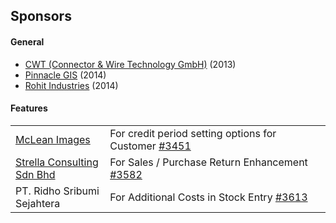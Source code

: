 ## Sponsors


#### General

- [CWT (Connector & Wire Technology GmbH)](http://www.cwt-assembly.com/) (2013)
- [Pinnacle GIS](http://pinnaclegis.com.au/) (2014)
- [Rohit Industries](www.rigpl.com) (2014)


#### Features

<table style="width: 100%">
	<tbody>
		<tr>
			<td style="width: 30%">
				<a href="http://www.mcleans.net.au">McLean Images</a>
			</td>
			<td>
				For credit period setting options
				for Customer <a href="https://github.com/frappe/erpnext/issues/3451">#3451</a>
			</td>
		</tr>
		<tr>
			<td style="width: 30%">
				<a href="http://www.strellagroup.com">Strella Consulting Sdn Bhd</a>
			</td>
			<td>
				For Sales / Purchase Return Enhancement <a href="https://github.com/frappe/erpnext/issues/3582">#3582</a>
			</td>
		</tr>
		<tr>
			<td style="width: 30%">
				PT. Ridho Sribumi Sejahtera
			</td>
			<td>
				For Additional Costs in Stock Entry <a href="https://github.com/frappe/erpnext/issues/3613">#3613</a>
			</td>
		</tr>
	</tbody>
</table>
